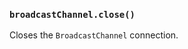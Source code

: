 ### `broadcastChannel.close()`

<!-- YAML
added: v15.4.0
-->

Closes the `BroadcastChannel` connection.
